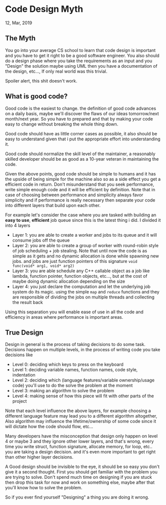 # Code Design Myth

12, Mar, 2019

## The Myth

You go into your average CS school to learn that code design is important and you have to get it right to be a good software engineer.
You also should do a design phase where you take the requirements as an input and you "Design" the solution maybe using UML then you have a documentation of the design, etc..., If only real world was this trivial.

Spoiler alert, this shit doesn't work.

## What is good code?

Good code is the easiest to change. the definition of good code advances on a daily basis, maybe we'll discover the flaws of our ideas tomorrow/next month/next year. So you have to prepared and that by making your code easy to change without breaking the whole thing down.

Good code should have as little corner cases as possible, it also should be easy to understand given that i put the appropriate effort into understanding it.

Good code should normalize the skill level of the maintainer, a reasonably skilled developer should be as good as a 10-year veteran in maintaining the code.

Given the above points, good code should be simple to humans and it has the upside of being simple for the machine also so as a side effect you get a efficient code in return. Don't misunderstand that you seek performance, write simple enough code and it will be efficient by definition. Note that in case of choosing between performance and simplicity always favor simplicity and if performance is really necessary then separate your code into different layers that build upon each other.

For example let's consider the case where you are tasked with building an **easy to use**, **efficient** job queue since this is the latest thing i did. I divided it into 4 layers

- Layer 1: you are able to create a worker and jobs to its queue and it will consume jobs off the queue
- Layer 2: you are able to create a group of worker with round-robin style of job scheduling + job stealing. Note that until now the code is as simple as it gets and no dynamic allocation is done while spawning new jobs. and jobs are just function pointers of this signature `void func(void* arg1, void* arg2)`
- Layer 3: you are able schedule any C++ callable object as a job like lambda, function pointer, function objects, etc..., but at the cost of maybe doing dynamic allocation depending on the size
- Layer 4: you just declare the computation and let the underlying job system do its magic. using the simple `map` and `reduce` functions and they are responsible of dividing the jobs on multiple threads and collecting the result back

Using this separation you will enable ease of use in all the code and efficiency in areas where performance is important areas.

## True Design

Design in general is the process of taking decisions to do some task.
Decisions happen on multiple levels, in the process of writing code you take decisions like

- Level 0: deciding which keys to press on the keyboard
- Level 1: deciding variable names, function names, code style, indentation
- Level 2: deciding which (language features/variable ownership/usage code) you'll use to do the solve the problem at the moment
- Level 3: making an algorithm to solve the problem
- Level 4: making sense of how this piece will fit with other parts of the project

Note that each level influence the above layers, for example choosing a different language feature may lead you to a different algorithm altogether, Also algorithm may influence the lifetime/ownership of some code since it will dictate how the code should flow, etc...

Many developers have the misconception that design only happen on level 4 or maybe 3 and they ignore other lower layers, and that's wrong, every time you write struct, function signature, allocate memory, for loop, etc.. you are taking a design decision. and it's even more important to get right than other higher layer decisions.

A Good design should be invisible to the eye, it should be so easy you don't give it a second thought. First you should get familiar with the problem you are trying to solve. Don't spend much time on designing if you are stuck then drop this task for now and work on something else, maybe after that you'll know how to solve the problem.

So if you ever find yourself "Designing" a thing you are doing it wrong.